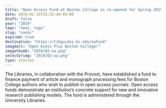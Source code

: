 ```yaml
---
title: "Open Access Fund at Boston College is re-opened for Spring 2019. Apply Today!"
date: 2019-02-15T15:32:44-04:00
draft: false
year: "2019"
tags: "news, tags"
slug: "oa+bc"
expired: true
destination: "https://libguides.bc.edu/oafund"
imagealt: "Open Acess Plus Boston College!"
imagethumb: "2019/02-oa.png"
selectorimg: "2019/02-oa.png"
type: stories
---
```


The Libraries, in collaboration with the Provost, have established a fund to finance payment of article and monograph processing fees for Boston College authors who wish to publish in open access journals. Open access funds demonstrate an institution’s concrete support for new and innovative research publishing models. The fund is administered through the University Libraries. 

<!-- Can be un-expired after April 5, 2019-->